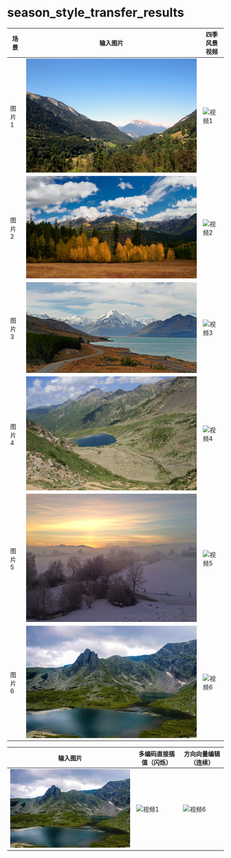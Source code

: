 # season_style_transfer_results
| 场景   | 输入图片   | 四季风景视频   |
|-------|-------|-------|
| 图片1 | ![图1](https://github.com/hughwcq/season_style_transfer_results/blob/main/images/test_5_48847991116.jpg.jpg) | ![视频1](https://github.com/hughwcq/season_style_transfer_results/blob/main/videos/test_5_48847991116.gif) |
| 图片2 | ![图2](https://github.com/hughwcq/season_style_transfer_results/blob/main/images/0000269.jpg) | ![视频2](https://github.com/hughwcq/season_style_transfer_results/blob/main/videos/0000269.gif) |
| 图片3 | ![图3](https://github.com/hughwcq/season_style_transfer_results/blob/main/images/32739252695_c50987ac09_k.png) | ![视频3](https://github.com/hughwcq/season_style_transfer_results/blob/main/videos/32739252695_c50987ac09_k.gif) |
| 图片4 | ![图4](https://github.com/hughwcq/season_style_transfer_results/blob/main/images/test_5_10174520123.jpg.jpg) | ![视频4](https://github.com/hughwcq/season_style_transfer_results/blob/main/videos/test_5_10174520123.gif) |
| 图片5 | ![图5](https://github.com/hughwcq/season_style_transfer_results/blob/main/images/test_5_11203408635.jpg.jpg) | ![视频5](https://github.com/hughwcq/season_style_transfer_results/blob/main/videos/test_5_11203408635.gif) |
| 图片6 | ![图6](https://github.com/hughwcq/season_style_transfer_results/blob/main/images/24855790979_e5ecb077ff_o.png) | ![视频6](https://github.com/hughwcq/season_style_transfer_results/blob/main/videos/1.gif) |

| 输入图片   | 多编码直接插值（闪烁）   | 方向向量编辑（连续）   |
|-------|-------|-------|
| ![图1](https://github.com/hughwcq/season_style_transfer_results/blob/main/images/24855790979_e5ecb077ff_o.png) | ![视频1](https://github.com/hughwcq/season_style_transfer_results/blob/main/videos/dancankaotu_spade.gif) | ![视频6](https://github.com/hughwcq/season_style_transfer_results/blob/main/videos/1.gif) |
